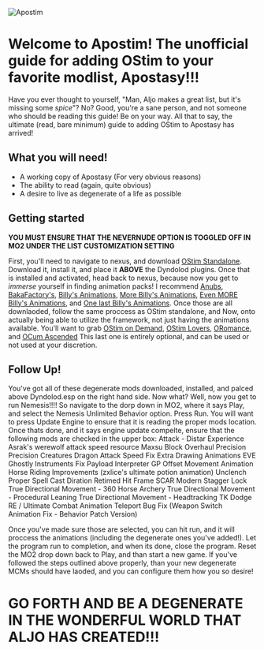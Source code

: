 ![Apostim](https://github.com/AlabastTheSane/Fuckaroundfindout/blob/main/Apostim2.png)


# **Welcome to Apostim! The unofficial guide for adding OStim to your favorite modlist, Apostasy!!!**

Have you ever thought to yourself, "Man, Aljo makes a great list, but it's missing some *spice*"? No? Good, you're a sane person, and not someone who should be reading this guide! Be on your way.
All that to say, the ultimate (read, bare minimum) guide to adding OStim to Apostasy has arrived!

## What you will need!
- A working copy of Apostasy (For very obvious reasons)
- The ability to read (again, quite obvious)
- A desire to live as degenerate of a life as possible

## Getting started

**YOU MUST ENSURE THAT THE NEVERNUDE OPTION IS TOGGLED OFF IN MO2 UNDER THE LIST CUSTOMIZATION SETTING**

First, you'll need to navigate to nexus, and download [OStim Standalone](https://www.nexusmods.com/skyrimspecialedition/mods/98163). Download it, install it, and place it **ABOVE** the Dyndolod plugins.
Once that is installed and activated, head back to nexus, because now you get to *immerse* yourself in finding animation packs! I recommend [Anubs](https://www.nexusmods.com/skyrimspecialedition/mods/101918), [BakaFactory's](https://www.nexusmods.com/skyrimspecialedition/mods/106473), [Billy's Animations](https://www.nexusmods.com/skyrimspecialedition/mods/102778), [More Billy's Animations](https://www.nexusmods.com/skyrimspecialedition/mods/101838), [Even MORE Billy's Animations](https://www.nexusmods.com/skyrimspecialedition/mods/99907), and [One last Billy's Animations](https://www.nexusmods.com/skyrimspecialedition/mods/98803). Once those are all downlaoded, follow the same proccess as OStim standalone, and 
Now, onto actually being able to utilize the framework, not just having the animations available. You'll want to grab [OStim on Demand](https://www.nexusmods.com/skyrimspecialedition/mods/103685), [OStim Lovers](https://www.nexusmods.com/skyrimspecialedition/mods/90053), [ORomance](https://www.nexusmods.com/skyrimspecialedition/mods/81635), and [OCum Ascended](https://www.nexusmods.com/skyrimspecialedition/mods/77506) This last one is entirely optional, and can be used or not used at your discretion.

## Follow Up!

You've got all of these degenerate mods downloaded, installed, and palced above Dyndolod.esp on the right hand side. Now what? Well, now you get to run Nemesis!!!! So navigate to the dorp down in MO2, where it says Play, and select the Nemesis Unlimited Behavior option. Press Run. You will want to press Update Engine to ensure that it is reading the proper mods location. Once thats done, and it says engine update compelte, ensure that the following mods are checked in the upper box:
Attack - Distar Experience
Asrak's werewolf attack speed resource
Maxsu Block Overhaul
Precision
Precision Creatures
Dragon Attack Speed Fix
Extra Drawing Animations
EVE Ghostly Instruments Fix
Payload Interpreter
GP Offset Movement Animation
Horse Riding Improvements
(zxlice's ultimate potion animation)
Unclench
Proper Spell Cast Diration
Retimed Hit Frame
SCAR
Modern Stagger Lock
True Directional Movement - 360 Horse Archery
True Directional Movement - Procedural Leaning
True Directional Movement - Headtracking
TK Dodge RE / Ultimate Combat
Animation Teleport Bug Fix
(Weapon Switch Animation Fix - Behavior Patch Version)

Once you've made sure those are selected, you can hit run, and it will proccess the animations (including the degenerate ones you've added!). Let the program run to completion, and when its done, close the program. Reset the MO2 drop down back to Play, and than start a new game. If you've followed the steps outlined above properly, than your new degenerate MCMs should have laoded, and you can configure them how you so desire! 

# GO FORTH AND BE A DEGENERATE IN THE WONDERFUL WORLD THAT ALJO HAS CREATED!!!

